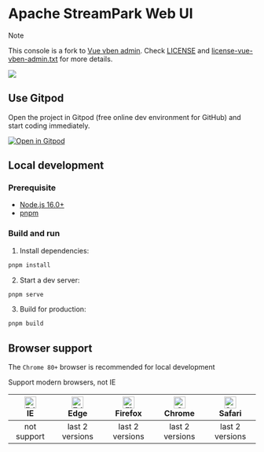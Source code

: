 # Apache StreamPark Web UI

> [!NOTE]
>
> This console is a fork to [Vue vben admin](https://github.com/vbenjs/vue-vben-admin). Check [LICENSE](/LICENSE) and [license-vue-vben-admin.txt](/dist-material/release-docs/licenses/ui-licenses/license-vue-vben-admin.txt) for more details.

![](https://streampark.apache.org/image/dashboard.png)

## Use Gitpod

Open the project in Gitpod (free online dev environment for GitHub) and start coding immediately.

[![Open in Gitpod](https://gitpod.io/button/open-in-gitpod.svg)](https://gitpod.io/#https://github.com/apache/incubator-streampark)

## Local development

### Prerequisite

- [Node.js 16.0+](https://nodejs.org/en/download/)
- [pnpm](https://pnpm.io/installation)

### Build and run

1. Install dependencies:

```bash
pnpm install
```

2. Start a dev server:

```bash
pnpm serve
```

3. Build for production:

```bash
pnpm build
```

## Browser support

The `Chrome 80+` browser is recommended for local development

Support modern browsers, not IE

| [<img src="https://raw.githubusercontent.com/alrra/browser-logos/master/src/edge/edge_48x48.png" alt=" Edge" width="24px" height="24px" />](http://godban.github.io/browsers-support-badges/)</br>IE | [<img src="https://raw.githubusercontent.com/alrra/browser-logos/master/src/edge/edge_48x48.png" alt=" Edge" width="24px" height="24px" />](http://godban.github.io/browsers-support-badges/)</br>Edge | [<img src="https://raw.githubusercontent.com/alrra/browser-logos/master/src/firefox/firefox_48x48.png" alt="Firefox" width="24px" height="24px" />](http://godban.github.io/browsers-support-badges/)</br>Firefox | [<img src="https://raw.githubusercontent.com/alrra/browser-logos/master/src/chrome/chrome_48x48.png" alt="Chrome" width="24px" height="24px" />](http://godban.github.io/browsers-support-badges/)</br>Chrome | [<img src="https://raw.githubusercontent.com/alrra/browser-logos/master/src/safari/safari_48x48.png" alt="Safari" width="24px" height="24px" />](http://godban.github.io/browsers-support-badges/)</br>Safari |
| :-: | :-: | :-: | :-: | :-: |
| not support | last 2 versions | last 2 versions | last 2 versions | last 2 versions |
